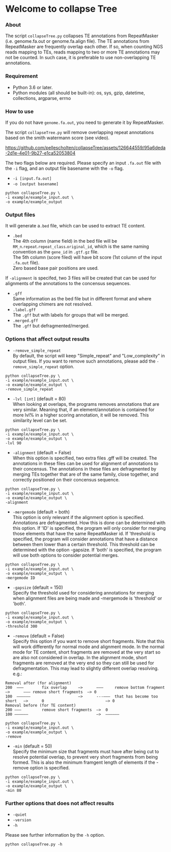 # Welcome to collapse Tree

### About
The script `collapseTree.py` collapses TE annotations from RepeatMasker (i.e. genome.fa.out or genome.fa.align file). The TE annotations from RepeatMasker are frequently overlap each other. If so, when counting NGS reads mapping to TEs, reads mapping to two or more TE annotations may not be counted. In such case, it is preferable to use non-overlapping TE annotations. 
  
### Requirement
- Python 3.6 or later.
- Python modules (all should be built-in): os, sys, gzip, datetime, collections, argparse, errno
  
### How to use
If you do not have `genome.fa.out`, you need to generate it by RepeatMasker.

The script `collapseTree.py` will remove overlapping repeat annotations based on the smith watermann score (see video).

https://github.com/pellescholten/collapseTree/assets/126644559/95a6deda-2d1e-4e01-9b27-e1ca52053804

  
The two flags below are required. Please specify an input `.fa.out` file with the `-i` flag, and an output file basename with the `-o` flag.
  
- `-i [input.fa.out]`  
- `-o [output basename]`
  
```
python collapseTree.py \
-i example/example_input.out \
-o example/example_output
```
  
### Output files
It will generate a`.bed` file, which can be used to extract TE content.

- `.bed`  
The 4th column (name field) in the bed file will be `RM_n`.`repeat`.`repeat_class`.`original_id`, which is the same naming convention as the `gene_id` in `.gtf.gz` file.  
The 5th column (score filed) will have bit score (1st column of the input `.fa.out` file).  
Zero based base pair positions are used.


If `-alignment` is specifed, two 3 files will be created that can be used for alignments of the annotations to the concensus sequences.
- `.gff`  
Same information as the bed file but in different format and where overlapping chimers are not resolved.
- `.label.gff`  
The `.gff` but with labels for groups that will be merged.
- `.merged.gff`  
The `.gff` but defragmented/merged.
  
### Options that affect output results
- `-remove_simple_repeat`  
By default, the script will keep "Simple_repeat" and "Low_complexity" in output files.
If you want to remove such annotations, please add the `-remove_simple_repeat` option.  
```
python collapseTree.py \
-i example/example_input.out \
-o example/example_output \
-remove_simple_repeat
```
  
- `-lvl [int]` (default = 80)  
 When looking at overlaps, the programs removes annotations that are very similar. Meaning that, if an element/annotation is contained for more lvl% in a higher scoring annotation, it will be removed. This similarity level can be set.
```
python collapseTree.py \
-i example/example_input.out \
-o example/example_output \
-lvl 90
```

- `-alignment` (default = False)  
When this option is specified, two extra files .gff will be created. The annotations in these files can be used for alignment of annotations to their concensus. The annotations in these files are defragmented by merging TEs together that are of the same family, close together, and correctly positioned on their concensus sequence.
```
python collapseTree.py \
-i example/example_input.out \
-o example/example_output \
-alignment
```

- `-mergemode` (default = both)  
This option is only relevant if the alignment option is specified. Annotations are defragmented. How this is done can be determined with this option. If 'ID' is specified, the program will only consider for merging those elements that have the same RepeatMasker id. If 'threshold is specified, the program will consider annotations that have a distance between them lower than a certain threshold. This threshold can be determined with the option -gapsize. If 'both' is specified, the program will use both options to consider potential merges. 
```
python collapseTree.py \
-i example/example_input.out \
-o example/example_output \
-mergemode ID
```

- `-gapsize` (default = 150)  
Specify the threshold used for considering annotations for merging when alignment files are being made and -mergemode is 'threshold' or 'both'.
```
python collapseTree.py \
-i example/example_input.out \
-o example/example_output \
-threshold 300
```
- `-remove` (default = False)  
Specify this option if you want to remove short fragments. Note that this will work differently for normal mode and alignment mode. In the normal mode for TE content, short fragments are removed at the very start so are also not considered in overlap. In the alignment mode, short fragments are removed at the very end so they can still be used for defragmentation. This may lead to slightly different overlap resolving. e.g.:
```
Removal after (for alignment)
200  ———        fix overlap     —>      ———     remove bottom fragment      —>      ——— remove short fragments  —> 0
100  ——————                     —>      ---———  that has become too short   —>      0                           —> 0
Removal before (for TE content)
200 ———         remove short fragments  —>  0        
100 ——————                              —>  ——————
```
```
python collapseTree.py \
-i example/example_input.out \
-o example/example_output \
-remove
```

- `-min` (default = 50)  
Specify the minimum size that fragments must have after being cut to resolve potential overlap, to prevent very short fragments from being formed. This is also the minimum framgent length of elements if the -remove option is specified.
```
python collapseTree.py \
-i example/example_input.out \
-o example/example_output \
-min 80
```
  
### Further options that does not affect results
- `-quiet`  
- `-version`  
- `-h`  
  
Please see further information by the `-h` option.  
```
python collapseTree.py -h
```


